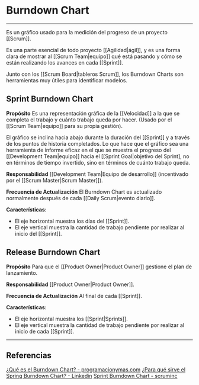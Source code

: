 # Burndown Chart
---

Es un gráfico usado para la medición del progreso de un proyecto [[Scrum]].

Es una parte esencial de todo proyecto [[Agilidad|ágil]], y es una forma clara de mostrar al [[Scrum Team|equipo]] qué está pasando y cómo se están realizando los avances en cada [[Sprint]].

Junto con los [[Scrum Board|tableros Scrum]], los Burndown Charts son herramientas muy útiles para identificar modelos.

## Sprint Burndown Chart
**Propósito**
Es una representación gráfica de la [[Velocidad]] a la que se completa el trabajo y cuánto trabajo queda por hacer. (Usado por el [[Scrum Team|equipo]] para su propia gestión).

El gráfico se inclina hacia abajo durante la duración del [[Sprint]] y a través de los puntos de historia completados. Lo que hace que el gráfico sea una herramienta de informe eficaz en el que se muestra el progreso del [[Development Team|equipo]] hacia el [[Sprint Goal|objetivo del Sprint], no en términos de tiempo invertido, sino en términos de cuánto trabajo queda.

**Responsabilidad**
[[Development Team|Equipo de desarrollo]] (incentivado por el [[Scrum Master|Scrum Master]]).

**Frecuencia de Actualización**
El Burndown Chart es actualizado normalmente después de cada [[Daily Scrum|evento diario]].

**Características**:
- El eje horizontal muestra los días del [[Sprint]].
- El eje vertical muestra la cantidad de trabajo pendiente por realizar al inicio del [[Sprint]].

## Release Burndown Chart
**Propósito**
Para que el [[Product Owner|Product Owner]] gestione el plan de lanzamiento.

**Responsabilidad**
[[Product Owner|Product Owner]].

**Frecuencia de Actualización**
Al final de cada [[Sprint]].

**Características**:
- El eje horizontal muestra los [[Sprint|Sprints]].
- El eje vertical muestra la cantidad de trabajo pendiente por realizar al inicio de cada [[Sprint]].

---

## Referencias
[¿Qué es el Burndown Chart? - programacionymas.com](https://programacionymas.com/blog/scrum-burndown-chart)
[¿Para qué sirve el Spring Burndown Chart? - Linkedin](https://es.linkedin.com/pulse/para-qu%C3%A9-sirve-el-sprint-burndown-chart-andres-palavicini)
[Sprint Burndown Chart - scruminc](https://www.scruminc.com/sprint-burndown-chart/)